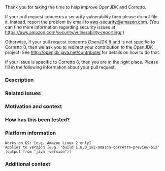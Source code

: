 Thank you for taking the time to help improve OpenJDK and Corretto.

If your pull request concerns a security vulnerability then please do not file it.
Instead, report the problem by email to aws-security@amazon.com.
(You can find more information regarding security issues at https://aws.amazon.com/security/vulnerability-reporting/.)

Otherwise, if your pull request concerns OpenJDK 8
and is not specific to Corretto 8,
then we ask you to redirect your contribution to the OpenJDK project.
See http://openjdk.java.net/contribute/ for details on how to do that.

If your issue is specific to Corretto 8,
then you are in the right place.
Please fill in the following information about your pull request.

### Description


### Related issues


### Motivation and context


### How has this been tested?


### Platform information
    Works on OS: [e.g. Amazon Linux 2 only]
    Applies to version [e.g. "build 1.8.0_192-amazon-corretto-preview-b12" (output from "java -version")]


### Additional context
